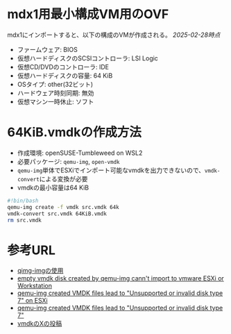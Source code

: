 
# mdx1用最小構成VM用のOVF
mdx1にインポートすると、以下の構成のVMが作成される。 *2025-02-28時点*

- ファームウェア: BIOS
- 仮想ハードディスクのSCSIコントローラ: LSI Logic
- 仮想CD/DVDのコントローラ: IDE
- 仮想ハードディスクの容量: 64 KiB
- OSタイプ: other(32ビット)
- ハードウェア時刻同期: 無効
- 仮想マシン一時休止: ソフト

# 64KiB.vmdkの作成方法
- 作成環境: openSUSE-Tumbleweed on WSL2
- 必要パッケージ: `qemu-img`, `open-vmdk`
- `qemu-img`単体でESXiでインポート可能なvmdkを出力できないので、`vmdk-convert`による変換が必要
- vmdkの最小容量は64 KiB

~~~sh
#!bin/bash
qemu-img create -f vmdk src.vmdk 64k
vmdk-convert src.vmdk 64KiB.vmdk
rm src.vmdk
~~~

# 参考URL
- [qimg-imgの使用](https://docs.redhat.com/ja/documentation/red_hat_enterprise_linux/5/html/virtualization/sect-virtualization-tips_and_tricks-using_qemu_img#sect-Virtualization-Tips_and_tricks-Using_qemu_img)
- [empty vmdk disk created by qemu-img cann't import to vmware ESXi or Workstation](https://gitlab.com/qemu-project/qemu/-/issues/2532)
- [qemu-img created VMDK files lead to "Unsupported or invalid disk type 7" on ESXi](https://gitlab.com/qemu-project/qemu/-/issues/2086)
- [qemu-img created VMDK files lead to "Unsupported or invalid disk type 7"](https://bugs.launchpad.net/qemu/+bug/1828508)
- [vmdkのXの投稿](https://x.com/JakubJirutka/status/1233894997566611462)
